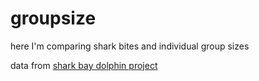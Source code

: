 # groupsize

here I'm comparing shark bites and individual group sizes

data from [shark bay dolphin project](www.monkeymiadolphins.org)
